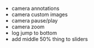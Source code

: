 - camera annotations
- camera custom images
- camera pause/play
- camera zoom
- log jump to bottom
- add middle 50% thing to sliders
